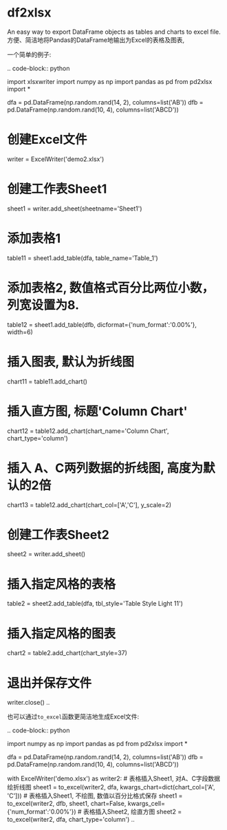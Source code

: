 df2xlsx
==========

An easy way to export DataFrame objects as tables and charts to excel file.
方便、简洁地将Pandas的DataFrame地输出为Excel的表格及图表,

一个简单的例子:

.. code-block:: python

   import xlsxwriter
   import numpy as np
   import pandas as pd
   from pd2xlsx import *
   
   dfa = pd.DataFrame(np.random.rand(14, 2), columns=list('AB'))
   dfb = pd.DataFrame(np.random.rand(10, 4), columns=list('ABCD'))

   # 创建Excel文件
   writer = ExcelWriter('demo2.xlsx')

   # 创建工作表Sheet1
   sheet1 = writer.add_sheet(sheetname='Sheet1')
   # 添加表格1
   table11 = sheet1.add_table(dfa, table_name='Table_1')
   # 添加表格2, 数值格式百分比两位小数，列宽设置为8.
   table12 = sheet1.add_table(dfb, dicformat={'num_format':'0.00%'}, width=6)
   # 插入图表, 默认为折线图
   chart11 = table11.add_chart()
   # 插入直方图, 标题'Column Chart'
   chart12 = table12.add_chart(chart_name='Column Chart', chart_type='column')
   # 插入 A、C两列数据的折线图, 高度为默认的2倍
   chart13 = table12.add_chart(chart_col=['A','C'], y_scale=2)
   
   # 创建工作表Sheet2
   sheet2 = writer.add_sheet()
   # 插入指定风格的表格
   table2 = sheet2.add_table(dfa, tbl_style='Table Style Light 11')
   # 插入指定风格的图表
   chart2 = table2.add_chart(chart_style=37)
   
   # 退出并保存文件
   writer.close()
.. 

也可以通过`to_excel`函数更简洁地生成Excel文件:

.. code-block:: python

   import numpy as np
   import pandas as pd
   from pd2xlsx import *
   
   dfa = pd.DataFrame(np.random.rand(14, 2), columns=list('AB'))
   dfb = pd.DataFrame(np.random.rand(10, 4), columns=list('ABCD'))

   with ExcelWriter('demo.xlsx') as writer2:
       # 表格插入Sheet1, 对A、C字段数据绘折线图
       sheet1 = to_excel(writer2, dfa, kwargs_chart=dict(chart_col=['A', 'C']))
       # 表格插入Sheet1, 不绘图, 数值以百分比格式保存
       sheet1 = to_excel(writer2, dfb, sheet1, chart=False,
                         kwargs_cell={'num_format':'0.00%'})
       # 表格插入Sheet2, 绘直方图
       sheet2 = to_excel(writer2, dfa, chart_type='column')
.. 
